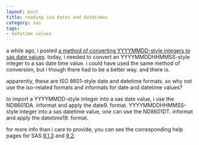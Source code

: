 ```yaml
---
layout: post
title: reading iso dates and datetimes
category: sas
tags:
- datetime values
---
```


a while ago, i posted [a method of converting YYYYMMDD-style integers to sas date values](/sas/2007/12/converting-yyyymmdd). today, i needed to convert an YYYYMMDDHHMMSS-style integer to a sas date time value. i could have used the same method of conversion, but i though there had to be a better way. and there is.

<!--more-->

apparently, these are ISO 8601-style date and datetime formats. so why not use the iso-related formats and informats for date and datetime values?

to import a YYYYMMDD-style integer into a sas date value, i use the ND8601DA. informat and apply the date9. format. YYYYMMDDHHMMSS-style integer into a sas datetime value, one can use the ND8601DT. informat and apply the datetime19. format.

for more info than i care to provide, you can see the corresponding help pages for SAS [9.1.3](http://support.sas.com/onlinedoc/913/getDoc/en/engxml.hlp/a002766164.htm) and [9.2](http://support.sas.com/documentation/cdl/en/lrdict/61724/HTML/default/a003169665.htm).